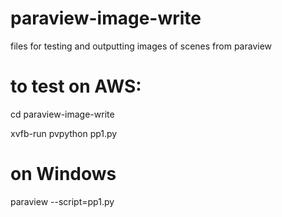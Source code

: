 # paraview-image-write
files for testing and outputting images of scenes from paraview

# to test on AWS:
cd paraview-image-write

xvfb-run pvpython pp1.py

# on Windows
paraview --script=pp1.py
